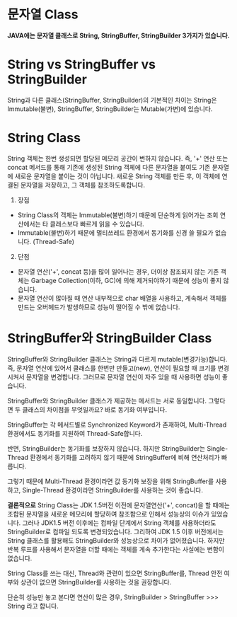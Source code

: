 # 문자열 Class

**JAVA에는 문자열 클래스로 String, StringBuffer, StringBuilder 3가지가 있습니다.**


# String vs StringBuffer vs StringBuilder
String과 다른 클래스(StringBuffer, StringBuilder)의 기본적인 차이는 String은 Immutable(불변), StringBuffer, StringBuilder는 Mutable(가변)에 있습니다.

# String Class
String 객체는 한번 생성되면 할당된 메모리 공간이 변하지 않습니다. 즉, '+' 연산 또는 concat 메서드를 통해 기존에 생성된 String 객체에 다른 문자열을 붙여도 기존 문자열에 새로운 문자열을 붙이는 것이 아닙니다. 새로운 String 객체를 만든 후, 이 객체에 연결된 문자열을 저장하고, 그 객체를 참조하도록합니다.

1. 장점   
* String Class의 객체는 Immutable(불변)하기 때문에 단순하게 읽어가는 조회 연산에서는 타 클래스보다 빠르게 읽을 수 있습니다.   
* Immutable(불변)하기 때문에 멀티쓰레드 환경에서 동기화를 신경 쓸 필요가 없습니다. (Thread-Safe)   

2. 단점   
* 문자열 연산('+', concat 등)을 많이 일어나는 경우, 더이상 참조되지 않는 기존 객체는 Garbage Collection(이하, GC)에 의해 제거되야하기 때문에 성능이 좋지 않습니다.   
* 문자열 연산이 많아질 때 연산 내부적으로 char 배열을 사용하고, 계속해서 객체를 만드는 오버헤드가 발생하므로 성능이 떨어질 수 밖에 없습니다.   

# StringBuffer와 StringBuilder Class
StringBuffer와 StringBuilder 클래스는 String과 다르게 mutable(변경가능)합니다. 즉, 문자열 연산에 있어서 클래스를 한번만 만들고(new), 연산이 필요할 때 크기를 변경시켜서 문자열을 변경합니다. 그러므로 문자열 연산이 자주 있을 때 사용하면 성능이 좋습니다.

StringBuffer와 StringBuilder 클래스가 제공하는 메서드는 서로 동일합니다. 그렇다면 두 클래스의 차이점을 무엇일까요? 바로 동기화 여부입니다.

StringBuffer는 각 메서드별로 Synchronized Keyword가 존재하여, Multi-Thread 환경에서도 동기화를 지원하여 Thread-Safe합니다.

반면, StringBuilder는 동기화를 보장하지 않습니다. 하지만 StringBuilder는 Single-Thread 환경에서 동기화를 고려하지 않기 때문에 StringBuffer에 비해 연산처리가 빠릅니다.

그렇기 때문에 Multi-Thread 환경이라면 값 동기화 보장을 위해 StringBuffer를 사용하고, Single-Thread 환경이라면 StringBuilder를 사용하는 것이 좋습니다.


**결론적으로**
String Class는 JDK 1.5버전 이전에 문자열연산('+', concat)을 할 때에는 조합된 문자열을 새로운 메모리에 할당하여 참조함으로 인해서 성능상의 이슈가 있었습니다. 그러나 JDK1.5 버전 이후에는 컴파일 단계에서 String 객체를 사용하더라도 StringBuilder로 컴파일 되도록 변경되었습니다. 그리하여 JDK 1.5 이후 버전에서는 String 클래스를 활용해도 StringBuilder와 성능상으로 차이가 없어졌습니다. 하지만 반복 루프를 사용해서 문자열을 더할 때에는 객체를 계속 추가한다는 사실에는 변함이 없습니다.

String Class를 쓰는 대신, Thread와 관련이 있으면 StringBuffer를, Thread 안전 여부와 상관이 없으면 StringBuilder를 사용하는 것을 권장합니다.

단순히 성능만 놓고 본다면 연산이 많은 경우, StringBuilder > StringBuffer >>> String 라고 합니다.

